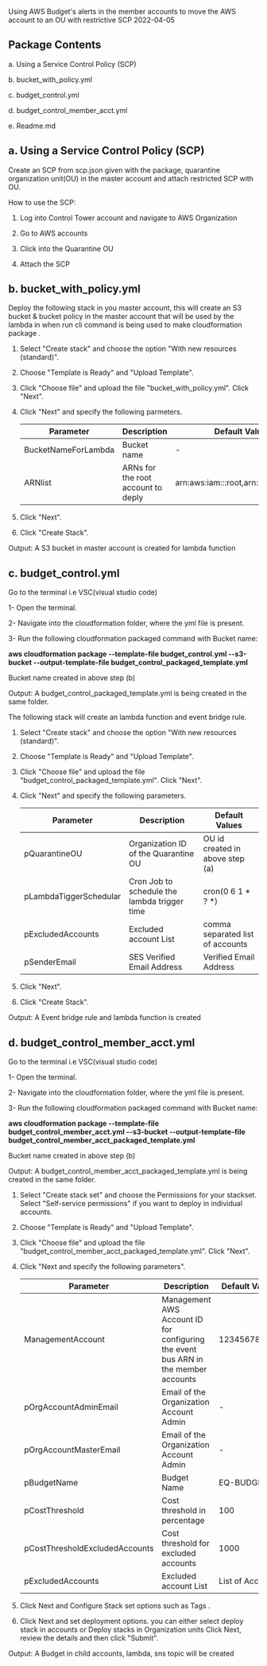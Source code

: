Using AWS Budget's alerts in the member accounts to move the AWS account to an OU with restrictive SCP 
2022-04-05   
  
## Package Contents ##
 
a. Using a Service Control Policy (SCP)

b. bucket_with_policy.yml 

c. budget_control.yml 

d. budget_control_member_acct.yml

e. Readme.md   




## a. Using a Service Control Policy (SCP) ##


Create an SCP from scp.json given with the package, quarantine organization unit(OU) in the master account and attach restricted SCP with OU.

How to use the SCP:

1) Log into Control Tower account and navigate to AWS Organization
	
2) Go to AWS accounts 
	
3) Click into the Quarantine OU
	
4) Attach the SCP
	

## b. bucket_with_policy.yml ##


Deploy the following stack in you master account, this will create an S3 bucket & bucket policy in the master account that will be used by the lambda in when run cli command is being used to make cloudformation package .

1. Select "Create stack" and choose the option "With new resources (standard)".

2. Choose "Template is Ready" and "Upload Template".

3. Click "Choose file" and upload the file "bucket_with_policy.yml". Click "Next".

4. Click "Next" and specify the following parmeters.

   | Parameter           | Description                        | Default Values                                        |
   | ------------------- | ---------------------------------- | ----------------------------------------------------- |
   | BucketNameForLambda | Bucket name                        | -                                                     |
   | ARNlist             | ARNs for the root account to deply | arn:aws:iam::<Acctid>:root,arn:aws:iam::<Acctid>:root |

5. Click "Next".

6. Click "Create Stack".

Output: A S3 bucket in master account is created for lambda function  
  

## c. budget_control.yml ##
  

Go to the terminal i.e VSC(visual studio code)

1- Open the terminal.

2- Navigate into the cloudformation folder, where the yml file is present.

3- Run the following cloudformation packaged command with Bucket name:

**aws cloudformation package --template-file budget_control.yml  --s3-bucket <Bucket Name >  --output-template-file budget_control_packaged_template.yml**

<Bucket Name >     Bucket name created in above step (b)

Output: A budget_control_packaged_template.yml is being created in the same folder.

The following stack will create an lambda function and event bridge rule.

1. Select "Create stack" and choose the option "With new resources (standard)".

2. Choose "Template is Ready" and "Upload Template".

3. Click "Choose file" and upload the file "budget_control_packaged_template.yml". Click "Next".

4. Click "Next" and specify the following parameters.

   | Parameter              | Description                                  | Default Values                   |
   | ---------------------- | -------------------------------------------- | -------------------------------- |
   | pQuarantineOU          | Organization ID of the Quarantine OU         | OU id created in above step (a)  |
   | pLambdaTiggerSchedular | Cron Job to schedule the lambda trigger time | cron(0 6 1 * ? *)                |
   | pExcludedAccounts      | Excluded account List                        | comma separated list of accounts |
   | pSenderEmail           | SES Verified Email Address                   | Verified Email Address           |

5. Click "Next".

6. Click "Create Stack".

Output: A Event bridge rule and lambda function is created  
  

## d. budget_control_member_acct.yml ##


Go to the terminal i.e VSC(visual studio code)

1- Open the terminal.

2- Navigate into the cloudformation folder, where the yml file is present.

3- Run the following cloudformation packaged command with Bucket name:

**aws cloudformation package --template-file budget_control_member_acct.yml  --s3-bucket <Bucket Name >  --output-template-file budget_control_member_acct_packaged_template.yml**

<Bucket Name >     Bucket name created in above step (b)

Output: A budget_control_member_acct_packaged_template.yml is being created in the same folder.

1. Select "Create stack set" and choose the Permissions for your stackset. Select "Self-service permissions" if you want to deploy in individual accounts.

2. Choose "Template is Ready" and "Upload Template".

3. Click "Choose file" and upload the file "budget_control_member_acct_packaged_template.yml". Click "Next".

4. Click "Next and specify the following parameters".

   | Parameter                      | Description                                                  | Default Values   |
   | ------------------------------ | ------------------------------------------------------------ | ---------------- |
   | ManagementAccount              | Management AWS Account ID for configuring the event bus ARN in the member accounts | 123456789012     |
   | pOrgAccountAdminEmail          | Email of the Organization Account Admin                      | -                |
   | pOrgAccountMasterEmail         | Email of the Organization Account Admin                      | -                |
   | pBudgetName                    | Budget Name                                                  | EQ-BUDGET        |
   | pCostThreshold                 | Cost threshold in percentage                                 | 100              |
   | pCostThresholdExcludedAccounts | Cost threshold for excluded accounts                         | 1000             |
   | pExcludedAccounts              | Excluded account List                                        | List of Accounts |

5. Click Next and Configure Stack set options such as Tags .

6. Click Next and set deployment options. you can either select deploy stack in accounts or Deploy stacks in Organization units
   Click  Next, review the details and then click "Submit".

Output: A Budget in child accounts, lambda, sns topic will be created
 

